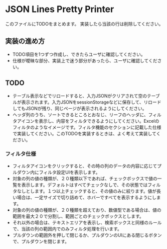 # JSON Lines Pretty Printer

このファイルにTODOをまとめます。
実装したら当該の行は削除してください。

## 実装の進め方

- TODO項目を1つずつ作成し、できたらユーザに確認してください。
- 仕様が曖昧な部分、実装上で迷う部分があったら、ユーザに確認してください。

## TODO

- テーブル表示などでリロードすると、入力JSONがクリアされて空のテーブルが表示されます。入力JSONをsessionStorageなどに保存して、リロードしてもJSONが残り、同じページが表示されるようにしてください。
- ヘッダ列のうち、ソートできるところとおなじ、リーフのヘッダに、フィルタアイコンを表示し、内容をフィルタできるようにしてください。Excelのフィルタのようなイメージです。フィルタ機能のセクションに記載した仕様で実装してください。このTODOを実装するときは、よく考えて実装してください。


### フィルタ仕様

- フィルタアイコンをクリックすると、その時の列のデータの内容に応じてプルダウン内にフィルタ設定UIを表示します。
- 対象の列の値の種類が、２０種類以下であれば、チェックボックスで値の一覧を表示します。デフォルトはすべてチェックなしで、その状態ではフィルタなしとします。１つ以上チェックすると、その値のみに絞ります。値が長い場合は、一定サイズで切り詰めて、ホバーですべてを表示するようにします。
- 対象の列の値の種類が、２０種類を超えており、数値型である場合は、値の範囲を最大２０で分割し、範囲ごとのチェックボックスとします。
- それ以外の場合は、テキストエリアを表示し、検索ボックスと同様のルールで、当該の列の範囲内でのみフィルタ処理を行います。
- プルダウンの範囲外を押して閉じるか、プルダウンのUIにある閉じるボタンで、プルダウンを閉じます。

